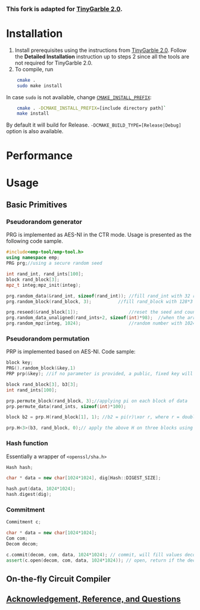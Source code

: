 ### This fork is adapted for [TinyGarble 2.0](https://github.com/IntelLabs/TinyGarble2.0). 

# Installation

1. Install prerequisites using the instructions from [TinyGarble 2.0](https://github.com/IntelLabs/TinyGarble2.0/README.md). 
Follow the **Detailed Installation** instruction up to steps 2 since all the tools are not required for TinyGarble 2.0. 
2. To compile, run
```bash
    cmake .
    sudo make install
```
In case `sudo` is not available, change [`CMAKE_INSTALL_PREFIX`](https://cmake.org/cmake/help/v2.8.8/cmake.html#variable%3aCMAKE_INSTALL_PREFIX):
```bash
    cmake . -DCMAKE_INSTALL_PREFIX=[include directory path]`
    make install
```
By default it will build for Release. `-DCMAKE_BUILD_TYPE=[Release|Debug]` option is also available.

# Performance

# Usage

## Basic Primitives
### Pseudorandom generator
PRG is implemented as AES-NI in the CTR mode. Usage is presented as the following code sample.

```cpp
#include<emp-tool/emp-tool.h>
using namespace emp;
PRG prg;//using a secure random seed

int rand_int, rand_ints[100];
block rand_block[3];
mpz_t integ;mpz_init(integ);

prg.random_data(&rand_int, sizeof(rand_int)); //fill rand_int with 32 random bits
prg.random_block(rand_block, 3);	      //fill rand_block with 128*3 random bits

prg.reseed(&rand_block[1]);                   //reset the seed and counter in prg
prg.random_data_unaligned(rand_ints+2, sizeof(int)*98);  //when the array is not 128-bit-aligned
prg.random_mpz(integ, 1024);                  //random number with 1024 bits.
```

### Pseudorandom permutation
PRP is implemented based on AES-NI. Code sample:
```cpp
block key;
PRG().random_block(&key,1)
PRP prp(&key); //if no parameter is provided, a public, fixed key will be used

block rand_block[3], b3[3];
int rand_ints[100];

prp.permute_block(rand_block, 3);//applying pi on each block of data
prp.permute_data(rand_ints, sizeof(int)*100);

block b2 = prp.H(rand_block[1], 1); //b2 = pi(r)\xor r, where r = doubling(random_block)\xor 1

prp.H<3>(b3, rand_block, 0);// apply the above H on three blocks using counter 0, 1, and 2 resp.
```

### Hash function
Essentially a wrapper of ```<openssl/sha.h>```
```cpp
Hash hash;

char * data = new char[1024*1024], dig[Hash::DIGEST_SIZE];

hash.put(data, 1024*1024);
hash.digest(dig);
```

### Commitment
```cpp
Commitment c;

char * data = new char[1024*1024];
Com com;
Decom decom;

c.commit(decom, com, data, 1024*1024); // commit, will fill values decom and com
assert(c.open(decom, com, data, 1024*1024)); // open, return if the decommitment is valid or not
```

## On-the-fly Circuit Compiler


## [Acknowledgement, Reference, and Questions](https://github.com/emp-toolkit/emp-readme/blob/master/README.md#citation)

